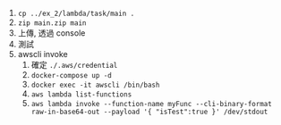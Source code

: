 1. `cp ../ex_2/lambda/task/main .`
2. `zip main.zip main`
3. 上傳, 透過 console
4. 測試
5. awscli invoke
    1. 確定 `./.aws/credential`
    2. `docker-compose up -d`
    3. `docker exec -it awscli /bin/bash`
    4. `aws lambda list-functions`
    5. `aws lambda invoke --function-name myFunc --cli-binary-format raw-in-base64-out --payload '{ "isTest":true }' /dev/stdout`